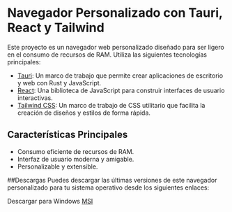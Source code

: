 # Navegador Personalizado con Tauri, React y Tailwind

Este proyecto es un navegador web personalizado diseñado para ser ligero en el consumo de recursos de RAM. Utiliza las siguientes tecnologías principales:

- [Tauri](https://tauri.studio/): Un marco de trabajo que permite crear aplicaciones de escritorio y web con Rust y JavaScript.
- [React](https://reactjs.org/): Una biblioteca de JavaScript para construir interfaces de usuario interactivas.
- [Tailwind CSS](https://tailwindcss.com/): Un marco de trabajo de CSS utilitario que facilita la creación de diseños y estilos de forma rápida.

## Características Principales

- Consumo eficiente de recursos de RAM.
- Interfaz de usuario moderna y amigable.
- Personalizable y extensible.

##Descargas
Puedes descargar las últimas versiones de este navegador personalizado para tu sistema operativo desde los siguientes enlaces:

Descargar para Windows
<a href="https://github.com/JulianTPzzo/StreamLightBrowser/blob/main/msi/StreamerLightBrowser_0.0.0_x64_en-US.msi" target="blank">MSI</a>
